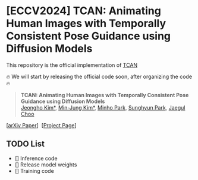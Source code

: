 # [ECCV2024] TCAN: Animating Human Images with Temporally Consistent Pose Guidance using Diffusion Models
This repository is the official implementation of [TCAN](https://arxiv.org/abs/2407.09012)

🔥 We will start by releasing the official code soon, after organizing the code 🔥

> **TCAN: Animating Human Images with Temporally Consistent Pose Guidance using Diffusion Models**<br>
> [Jeongho Kim*](https://scholar.google.co.kr/citations?user=ucoiLHQAAAAJ&hl=ko), [Min-Jung Kim*](https://emjay73.github.io/), [Minho Park](https://ssuhan.github.io/), [Sunghyun Park](https://psh01087.github.io/), [Jaegul Choo](https://sites.google.com/site/jaegulchoo/) 

[[arXiv Paper](https://arxiv.org/abs/2312.01725)]&nbsp;
[[Project Page](https://eccv2024tcan.github.io/)]&nbsp;


## TODO List
- [] Inference code
- [] Release model weights
- [] Training code
